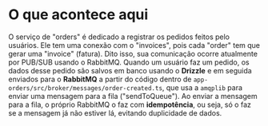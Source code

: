 # O que acontece aqui

O serviço de "orders" é dedicado a registrar os pedidos feitos pelo usuários. Ele tem uma conexão com o "invoices", pois cada "order" tem que gerar uma "invoice" (fatura). Dito isso, sua comunicação ocorre atualmente por PUB/SUB usando o RabbitMQ.
Quando um usuário faz um pedido, os dados desse pedido são salvos em banco usando o **Drizzle** e em seguida enviados para o **RabbitMQ** a partir do código dentro de `app-orders/src/broker/messages/order-created.ts`, que usa a `amqplib` para enviar uma mensagem para a fila ("sendToQueue"). Ao enviar a mensagem para a fila, o próprio RabbitMQ o faz com **idempotência**, ou seja, só o faz se a mensagem já não estiver lá, evitando duplicidade de dados.
